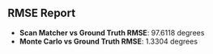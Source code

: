 ## RMSE Report

- **Scan Matcher vs Ground Truth RMSE**: 97.6118 degrees
- **Monte Carlo vs Ground Truth RMSE**: 1.3304 degrees

